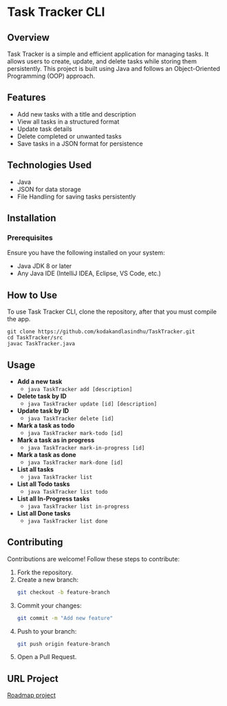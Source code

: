 # Task Tracker CLI

## Overview
Task Tracker is a simple and efficient application for managing tasks. It allows users to create, update, and delete tasks while storing them persistently. This project is built using Java and follows an Object-Oriented Programming (OOP) approach.

## Features
- Add new tasks with a title and description
- View all tasks in a structured format
- Update task details
- Delete completed or unwanted tasks
- Save tasks in a JSON format for persistence

## Technologies Used
- Java 
- JSON for data storage
- File Handling for saving tasks persistently

## Installation
### Prerequisites
Ensure you have the following installed on your system:
- Java JDK 8 or later
- Any Java IDE (IntelliJ IDEA, Eclipse, VS Code, etc.)

## How to Use
To use Task Tracker CLI, clone the repository, after that you must compile the app.
```
git clone https://github.com/kodakandlasindhu/TaskTracker.git
cd TaskTracker/src
javac TaskTracker.java
```
## Usage

- **Add a new task**
  - `java TaskTracker add [description] `
- **Delete task by ID**
  - `java TaskTracker update [id] [description]`
- **Update task by ID**
   - `java TaskTracker delete [id] `
- **Mark a task as todo** 
   - `java TaskTracker mark-todo [id]`
- **Mark a task as in progress**
   - `java TaskTracker mark-in-progress [id]`
- **Mark a task as done** 
   - `java TaskTracker mark-done [id]`
- **List all tasks**
   - `java TaskTracker list`
- **List all Todo tasks**
   - `java TaskTracker list todo`
-  **List all In-Progress tasks**
   - `java TaskTracker list in-progress`
-  **List all Done tasks**
   - `java TaskTracker list done`
 
## Contributing
Contributions are welcome! Follow these steps to contribute:
1. Fork the repository.
2. Create a new branch:
   ```sh
   git checkout -b feature-branch
   ```
3. Commit your changes:
   ```sh
   git commit -m "Add new feature"
   ```
4. Push to your branch:
   ```sh
   git push origin feature-branch
   ```
5. Open a Pull Request.
   

## URL Project
  [Roadmap project](https://roadmap.sh/projects/task-tracker)


